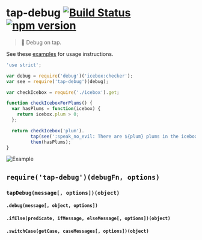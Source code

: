 # tap-debug [![Build Status](https://travis-ci.org/sebinsua/tap-debug.png)](https://travis-ci.org/sebinsua/tap-debug) [![npm version](https://badge.fury.io/js/tap-debug.svg)](https://www.npmjs.com/package/tap-debug)
> :beer: Debug on tap.

See these [examples](https://github.com/sebinsua/tap-debug/blob/master/examples.js) for usage instructions.

```javascript
'use strict';

var debug = require('debug')('icebox:checker');
var see = require('tap-debug')(debug);

var checkIcebox = require('./icebox').get;

function checkIceboxForPlums() {
  var hasPlums = function(icebox) {
    return icebox.plum > 0;
  };

  return checkIcebox('plum').
         tap(see(':speak_no_evil: There are ${plum} plums in the icebox.')).
         then(hasPlums);
}
```

![Example](http://i.imgur.com/WkG5T1N.png)

## `require('tap-debug')(debugFn, options)`

### `tapDebug(message[, options])(object)`

#### `.debug(message[, object, options])`

#### `.ifElse(predicate, ifMessage, elseMessage[, options])(object)`

#### `.switchCase(getCase, caseMessages[, options])(object)`
